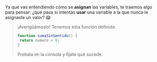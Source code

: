 Ya que vas entendiendo cómo se **asignan** las variables, te traemos algo para pensar: ¿qué pasa si intentás **usar** una variable a la que nunca le asignaste un valor? :scream:

> ¡Averigüémoslo! Tenemos esta función definida:
> 
> ``` javascript
> function sumaSinSentido() {
>  return numero + 8;
> }
> ```
>
> Probala en la consola y fijate qué sucede.
